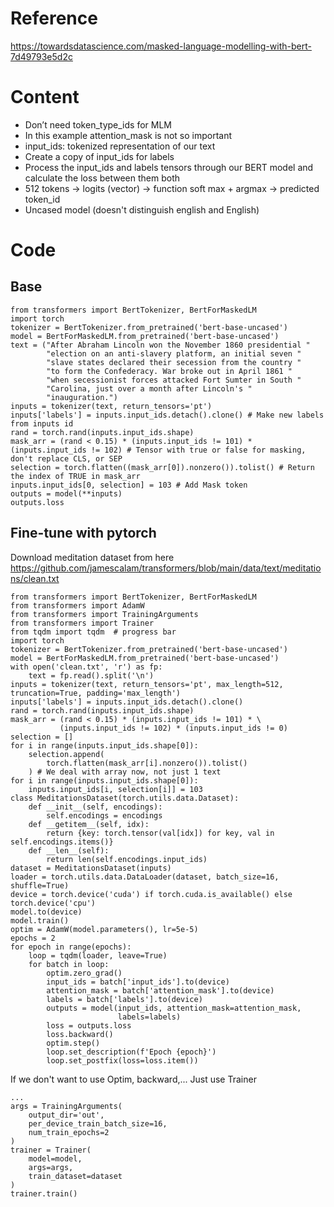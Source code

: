 # Reference
https://towardsdatascience.com/masked-language-modelling-with-bert-7d49793e5d2c

# Content
- Don’t need token_type_ids for MLM
- In this example attention_mask is not so important
- input_ids: tokenized representation of our text
- Create a copy of input_ids for labels
- Process the input_ids and labels tensors through our BERT model and calculate the loss between them both
- 512 tokens -> logits (vector) -> function soft max + argmax -> predicted token_id
- Uncased model (doesn't distinguish english and English)

# Code 
## Base
```
from transformers import BertTokenizer, BertForMaskedLM
import torch
tokenizer = BertTokenizer.from_pretrained('bert-base-uncased')
model = BertForMaskedLM.from_pretrained('bert-base-uncased')
text = ("After Abraham Lincoln won the November 1860 presidential "
        "election on an anti-slavery platform, an initial seven "
        "slave states declared their secession from the country "
        "to form the Confederacy. War broke out in April 1861 "
        "when secessionist forces attacked Fort Sumter in South "
        "Carolina, just over a month after Lincoln's "
        "inauguration.")
inputs = tokenizer(text, return_tensors='pt')
inputs['labels'] = inputs.input_ids.detach().clone() # Make new labels from inputs id
rand = torch.rand(inputs.input_ids.shape)
mask_arr = (rand < 0.15) * (inputs.input_ids != 101) * (inputs.input_ids != 102) # Tensor with true or false for masking, don't replace CLS, or SEP
selection = torch.flatten((mask_arr[0]).nonzero()).tolist() # Return the index of TRUE in mask_arr
inputs.input_ids[0, selection] = 103 # Add Mask token
outputs = model(**inputs)
outputs.loss
```
## Fine-tune with pytorch
Download meditation dataset from here https://github.com/jamescalam/transformers/blob/main/data/text/meditations/clean.txt
```
from transformers import BertTokenizer, BertForMaskedLM
from transformers import AdamW
from transformers import TrainingArguments
from transformers import Trainer
from tqdm import tqdm  # progress bar
import torch
tokenizer = BertTokenizer.from_pretrained('bert-base-uncased')
model = BertForMaskedLM.from_pretrained('bert-base-uncased')
with open('clean.txt', 'r') as fp:
    text = fp.read().split('\n')
inputs = tokenizer(text, return_tensors='pt', max_length=512, truncation=True, padding='max_length')
inputs['labels'] = inputs.input_ids.detach().clone()
rand = torch.rand(inputs.input_ids.shape)
mask_arr = (rand < 0.15) * (inputs.input_ids != 101) * \
           (inputs.input_ids != 102) * (inputs.input_ids != 0)
selection = []
for i in range(inputs.input_ids.shape[0]):
    selection.append(
        torch.flatten(mask_arr[i].nonzero()).tolist()
    ) # We deal with array now, not just 1 text
for i in range(inputs.input_ids.shape[0]):
    inputs.input_ids[i, selection[i]] = 103
class MeditationsDataset(torch.utils.data.Dataset):
    def __init__(self, encodings):
        self.encodings = encodings
    def __getitem__(self, idx):
        return {key: torch.tensor(val[idx]) for key, val in self.encodings.items()}
    def __len__(self):
        return len(self.encodings.input_ids)
dataset = MeditationsDataset(inputs)
loader = torch.utils.data.DataLoader(dataset, batch_size=16, shuffle=True)
device = torch.device('cuda') if torch.cuda.is_available() else torch.device('cpu')
model.to(device)
model.train()
optim = AdamW(model.parameters(), lr=5e-5)
epochs = 2
for epoch in range(epochs):
    loop = tqdm(loader, leave=True)
    for batch in loop:
        optim.zero_grad()
        input_ids = batch['input_ids'].to(device)
        attention_mask = batch['attention_mask'].to(device)
        labels = batch['labels'].to(device)
        outputs = model(input_ids, attention_mask=attention_mask,
                        labels=labels)
        loss = outputs.loss
        loss.backward()
        optim.step()
        loop.set_description(f'Epoch {epoch}')
        loop.set_postfix(loss=loss.item())
```
If we don't want to use Optim, backward,... Just use Trainer
```
...
args = TrainingArguments(
    output_dir='out',
    per_device_train_batch_size=16,
    num_train_epochs=2
)
trainer = Trainer(
    model=model,
    args=args,
    train_dataset=dataset
)
trainer.train()
```
